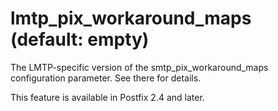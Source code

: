 # lmtp_pix_workaround_maps (default: empty)
 The LMTP-specific version of the smtp\_pix\_workaround\_maps
configuration parameter. See there for details. 


 This feature is available in Postfix 2.4 and later. 


